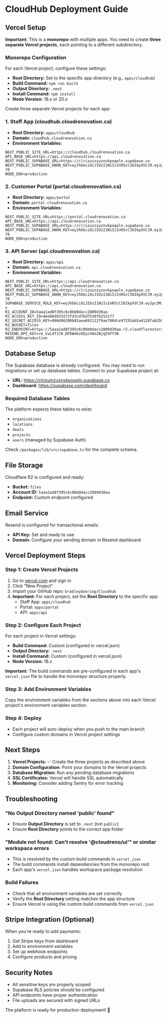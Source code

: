 # CloudHub Deployment Guide

## Vercel Setup

**Important:** This is a **monorepo** with multiple apps. You need to create **three separate Vercel projects**, each pointing to a different subdirectory.

### Monorepo Configuration

For each Vercel project, configure these settings:
- **Root Directory:** Set to the specific app directory (e.g., `apps/cloudhub`)
- **Build Command:** `npm run build` 
- **Output Directory:** `.next`
- **Install Command:** `npm install`
- **Node Version:** 18.x or 20.x

Create three separate Vercel projects for each app:

### 1. Staff App (cloudhub.cloudrenovation.ca)
- **Root Directory:** `apps/cloudhub`
- **Domain:** `cloudhub.cloudrenovation.ca`
- **Environment Variables:**
```
NEXT_PUBLIC_SITE_URL=https://cloudhub.cloudrenovation.ca
API_BASE_URL=https://api.cloudrenovation.ca
NEXT_PUBLIC_SUPABASE_URL=https://clrizuinzyznvkpoqoln.supabase.co
NEXT_PUBLIC_SUPABASE_ANON_KEY=eyJhbGciOiJIUzI1NiIsInR5cCI6IkpXVCJ9.eyJpc3MiOiJzdXBhYmFzZSIsInJlZiI6ImNscml6dWluenl6bnZrcG9xb2xuIiwicm9sZSI6ImFub24iLCJpYXQiOjE3NTQ4Njg4NTIsImV4cCI6MjA3MDQ0NDg1Mn0.QtUXD9AXdxL4MJ6dMIf6v9MWghutFrRJX9MejxfD-78
NODE_ENV=production
```

### 2. Customer Portal (portal.cloudrenovation.ca)
- **Root Directory:** `apps/portal`
- **Domain:** `portal.cloudrenovation.ca`
- **Environment Variables:**
```
NEXT_PUBLIC_SITE_URL=https://portal.cloudrenovation.ca
API_BASE_URL=https://api.cloudrenovation.ca
NEXT_PUBLIC_SUPABASE_URL=https://clrizuinzyznvkpoqoln.supabase.co
NEXT_PUBLIC_SUPABASE_ANON_KEY=eyJhbGciOiJIUzI1NiIsInR5cCI6IkpXVCJ9.eyJpc3MiOiJzdXBhYmFzZSIsInJlZiI6ImNscml6dWluenl6bnZrcG9xb2xuIiwicm9sZSI6ImFub24iLCJpYXQiOjE3NTQ4Njg4NTIsImV4cCI6MjA3MDQ0NDg1Mn0.QtUXD9AXdxL4MJ6dMIf6v9MWghutFrRJX9MejxfD-78
NODE_ENV=production
```

### 3. API Server (api.cloudrenovation.ca)
- **Root Directory:** `apps/api`
- **Domain:** `api.cloudrenovation.ca`
- **Environment Variables:**
```
NEXT_PUBLIC_SITE_URL=https://api.cloudrenovation.ca
API_BASE_URL=https://api.cloudrenovation.ca
NEXT_PUBLIC_SUPABASE_URL=https://clrizuinzyznvkpoqoln.supabase.co
NEXT_PUBLIC_SUPABASE_ANON_KEY=eyJhbGciOiJIUzI1NiIsInR5cCI6IkpXVCJ9.eyJpc3MiOiJzdXBhYmFzZSIsInJlZiI6ImNscml6dWluenl6bnZrcG9xb2xuIiwicm9sZSI6ImFub24iLCJpYXQiOjE3NTQ4Njg4NTIsImV4cCI6MjA3MDQ0NDg1Mn0.QtUXD9AXdxL4MJ6dMIf6v9MWghutFrRJX9MejxfD-78
SUPABASE_SERVICE_ROLE_KEY=eyJhbGciOiJIUzI1NiIsInR5cCI6IkpXVCJ9.eyJpc3MiOiJzdXBhYmFzZSIsInJlZiI6ImNscml6dWluenl6bnZrcG9xb2xuIiwicm9sZSI6InNlcnZpY2Vfcm9sZSIsImlhdCI6MTc1NDg2ODg1MiwiZXhwIjoyMDcwNDQ0ODUyfQ.pRF0vScSjL6YqP0cFZW88kMliNp8BPAcyF88HtaLY-s
R2_ACCOUNT_ID=5aaa1ad8f395c6c0bb0dacc2809d30aa
R2_ACCESS_KEY_ID=4eeb6dd33272fd3cd7bd7526f6252177
R2_SECRET_ACCESS_KEY=908d96206b81aea692112f9ae708dce97255ab5a4128fab250bdde35bc8c23d6
R2_BUCKET=files
R2_ENDPOINT=https://5aaa1ad8f395c6c0bb0dacc2809d30aa.r2.cloudflarestorage.com
RESEND_API_KEY=re_CwLdT3J9_DFEWn6zEDycU8o2Bjq55FY3N
NODE_ENV=production
```

## Database Setup

The Supabase database is already configured. You may need to run migrations or set up database tables. Connect to your Supabase project at:
- **URL:** https://clrizuinzyznvkpoqoln.supabase.co
- **Dashboard:** https://supabase.com/dashboard

### Required Database Tables
The platform expects these tables to exist:
- `organizations`
- `locations` 
- `deals`
- `projects`
- `users` (managed by Supabase Auth)

Check `/packages/lib/src/supabase.ts` for the complete schema.

## File Storage

Cloudflare R2 is configured and ready:
- **Bucket:** `files`
- **Account ID:** `5aaa1ad8f395c6c0bb0dacc2809d30aa`
- **Endpoint:** Custom endpoint configured

## Email Service

Resend is configured for transactional emails:
- **API Key:** Set and ready to use
- **Domain:** Configure your sending domain in Resend dashboard

## Vercel Deployment Steps

### Step 1: Create Vercel Projects
1. Go to [vercel.com](https://vercel.com) and sign in
2. Click "New Project" 
3. Import your GitHub repo: `bradleydoering/Cloudhub`
4. **Important:** For each project, set the **Root Directory** to the specific app:
   - Staff App: `apps/cloudhub`
   - Portal: `apps/portal` 
   - API: `apps/api`

### Step 2: Configure Each Project
For each project in Vercel settings:
- **Build Command:** Custom (configured in vercel.json)
- **Output Directory:** `.next` 
- **Install Command:** Custom (configured in vercel.json)
- **Node Version:** 18.x

**Important:** The build commands are pre-configured in each app's `vercel.json` file to handle the monorepo structure properly.

### Step 3: Add Environment Variables
Copy the environment variables from the sections above into each Vercel project's environment variables section.

### Step 4: Deploy
- Each project will auto-deploy when you push to the main branch
- Configure custom domains in Vercel project settings

## Next Steps

1. **Vercel Projects:** ✅ Create the three projects as described above
2. **Domain Configuration:** Point your domains to the Vercel projects  
3. **Database Migration:** Run any pending database migrations
4. **SSL Certificates:** Vercel will handle SSL automatically
5. **Monitoring:** Consider adding Sentry for error tracking

## Troubleshooting

### "No Output Directory named 'public' found"
- Ensure **Output Directory** is set to `.next` (not `public`)
- Ensure **Root Directory** points to the correct app folder

### "Module not found: Can't resolve '@cloudreno/ui'" or similar workspace errors
- This is resolved by the custom build commands in `vercel.json`
- The build commands install dependencies from the monorepo root
- Each app's `vercel.json` handles workspace package resolution

### Build Failures
- Check that all environment variables are set correctly
- Verify the **Root Directory** setting matches the app structure
- Ensure Vercel is using the custom build commands from `vercel.json`

## Stripe Integration (Optional)

When you're ready to add payments:
1. Get Stripe keys from dashboard
2. Add to environment variables
3. Set up webhook endpoints
4. Configure products and pricing

## Security Notes

- All sensitive keys are properly scoped
- Supabase RLS policies should be configured
- API endpoints have proper authentication
- File uploads are secured with signed URLs

The platform is ready for production deployment! 🚀